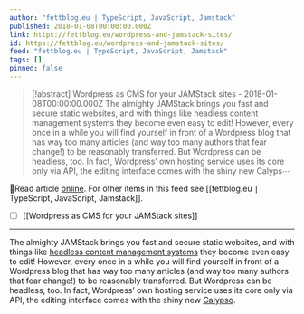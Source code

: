 ```yaml
---
author: "fettblog․eu ∣ TypeScript, JavaScript, Jamstack"
published: 2018-01-08T00:00:00.000Z
link: https://fettblog.eu/wordpress-and-jamstack-sites/
id: https://fettblog.eu/wordpress-and-jamstack-sites/
feed: "fettblog․eu ∣ TypeScript, JavaScript, Jamstack"
tags: []
pinned: false
---
```

> [!abstract] Wordpress as CMS for your JAMStack sites - 2018-01-08T00:00:00.000Z
> The almighty JAMStack brings you fast and secure static websites, and with things like headless content management systems they become even easy to edit! However, every once in a while you will find yourself in front of a Wordpress blog that has way too many articles (and way too many authors that fear change!) to be reasonably transferred. But Wordpress can be headless, too. In fact, Wordpress’ own hosting service uses its core only via API, the editing interface comes with the shiny new Calyps⋯

🔗Read article [online](https://fettblog.eu/wordpress-and-jamstack-sites/). For other items in this feed see [[fettblog․eu ∣ TypeScript, JavaScript, Jamstack]].

- [ ] [[Wordpress as CMS for your JAMStack sites]]
- - -
The almighty JAMStack brings you fast and secure static websites, and with things like [headless content management systems](https://storyblok.com) they become even easy to edit! However, every once in a while you will find yourself in front of a Wordpress blog that has way too many articles (and way too many authors that fear change!) to be reasonably transferred. But Wordpress can be headless, too. In fact, Wordpress’ own hosting service uses its core only via API, the editing interface comes with the shiny new [Calypso](https://developer.wordpress.com/calypso/).
